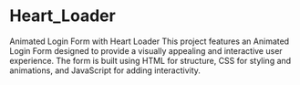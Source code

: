 # Heart_Loader
Animated Login Form with Heart Loader  This project features an Animated Login Form designed to provide a visually appealing and interactive user experience. The form is built using HTML for structure, CSS for styling and animations, and JavaScript for adding interactivity.
